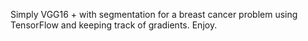 Simply VGG16 + with segmentation for a breast cancer problem using TensorFlow and keeping track of gradients. 
Enjoy.
